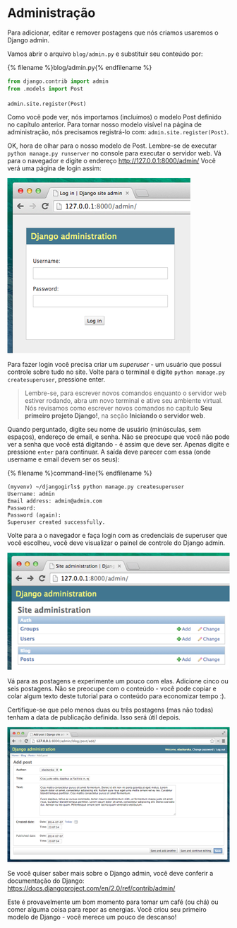 # Administração

Para adicionar, editar e remover postagens que nós criamos usaremos o Django admin.

Vamos abrir o arquivo `blog/admin.py` e substituir seu conteúdo por:

{% filename %}blog/admin.py{% endfilename %}
```python
from django.contrib import admin
from .models import Post

admin.site.register(Post)
```

Como você pode ver, nós importamos (incluímos) o modelo Post definido no capítulo anterior. Para tornar nosso modelo visível na página de administração, nós precisamos registrá-lo com: `admin.site.register(Post)`.

OK, hora de olhar para o nosso modelo de Post. Lembre-se de executar `python manage.py runserver` no console para executar o servidor web. Vá para o navegador e digite o endereço http://127.0.0.1:8000/admin/ Você verá uma página de login assim:

![Página de login](images/login_page2.png)

Para fazer login você precisa criar um *superuser* - um usuário que possui controle sobre tudo no site. Volte para o terminal e digite `python manage.py createsuperuser`, pressione enter.

> Lembre-se, para escrever novos comandos enquanto o servidor web estiver rodando, abra um novo terminal e ative seu ambiente
virtual. Nós revisamos como escrever novos comandos no capítulo <b>Seu primeiro projeto Django!</b>, na seção <b>Iniciando o servidor web</b>.

Quando perguntado, digite seu nome de usuário (minúsculas, sem espaços), endereço de email, e senha. Não se preocupe que você não pode ver a senha que você está digitando - é assim que deve ser. Apenas digite e pressione `enter` para continuar. A saída deve parecer com essa (onde username e email devem ser os seus):

{% filename %}command-line{% endfilename %}
```
(myvenv) ~/djangogirls$ python manage.py createsuperuser
Username: admin
Email address: admin@admin.com
Password:
Password (again):
Superuser created successfully.
```

Volte para a o navegador e faça login com as credenciais de superuser que você escolheu, você deve visualizar o painel de controle do Django admin.

![Administração do Django](images/django_admin3.png)

Vá para as postagens e experimente um pouco com elas. Adicione cinco ou seis postagens. Não se preocupe com o conteúdo - você pode copiar e colar algum texto deste tutorial para o conteúdo para economizar tempo :).

Certifique-se que pelo menos duas ou três postagens (mas não todas) tenham a data de publicação definida. Isso será útil depois.

![Administração do Django](images/edit_post3.png)

Se você quiser saber mais sobre o Django admin, você deve conferir a documentação do Django: https://docs.djangoproject.com/en/2.0/ref/contrib/admin/

Este é provavelmente um bom momento para tomar um café (ou chá) ou comer alguma coisa para repor as energias. Você criou seu primeiro modelo de Django - você merece um pouco de descanso!
